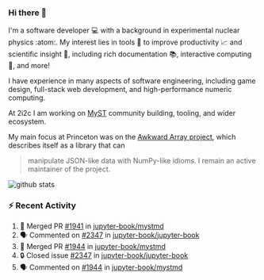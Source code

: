### Hi there 👋 

I'm a software developer 💻 with a background in experimental nuclear physics :atom:. My interest lies in tools :wrench: to improve productivity :chart_with_upwards_trend: and scientific insight :telescope:, including rich documentation 📚, interactive computing 🧮, and more! 

I have experience in many aspects of software engineering, including game design, full-stack web development, and high-performance numeric computing. 

At 2i2c I am working on [MyST](https://github.com/jupyter-book/mystmd) community building, tooling, and wider ecosystem. 

My main focus at Princeton was on the [Awkward Array project](awkward-array.org/), which describes itself as a library that can 
> manipulate JSON-like data with NumPy-like idioms. I remain an active maintainer of the project. 

![github stats](https://github-readme-stats.vercel.app/api?username=agoose77&show_icons=true&hide_rank=true&hide_title=true&bg_color=30,e76445,904e95&text_color=efe3ec&icon_color=efe3ec)
<!--
**agoose77/agoose77** is a ✨ _special_ ✨ repository because its `README.md` (this file) appears on your GitHub profile.

Here are some ideas to get you started:

- 🔭 I’m currently working on ...
- 🌱 I’m currently learning ...
- 👯 I’m looking to collaborate on ...
- 🤔 I’m looking for help with ...
- 💬 Ask me about ...
- 📫 How to reach me: ...
- 😄 Pronouns: ...
- ⚡ Fun fact: ...
-->

### :zap: Recent Activity

<!--START_SECTION:activity-->
1. 🎉 Merged PR [#1941](https://github.com/jupyter-book/mystmd/pull/1941) in [jupyter-book/mystmd](https://github.com/jupyter-book/mystmd)
2. 🗣 Commented on [#2347](https://github.com/jupyter-book/jupyter-book/issues/2347#issuecomment-2769738517) in [jupyter-book/jupyter-book](https://github.com/jupyter-book/jupyter-book)
3. 🎉 Merged PR [#1944](https://github.com/jupyter-book/mystmd/pull/1944) in [jupyter-book/mystmd](https://github.com/jupyter-book/mystmd)
4. 🔒 Closed issue [#2347](https://github.com/jupyter-book/jupyter-book/issues/2347) in [jupyter-book/jupyter-book](https://github.com/jupyter-book/jupyter-book)
5. 🗣 Commented on [#1944](https://github.com/jupyter-book/mystmd/pull/1944#issuecomment-2769687045) in [jupyter-book/mystmd](https://github.com/jupyter-book/mystmd)
<!--END_SECTION:activity-->
